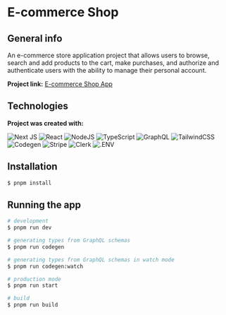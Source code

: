 # E-commerce Shop

## General info

An e-commerce store application project that allows users to browse, search and add products to the cart, make purchases, and authorize and authenticate users with the ability to manage their personal account.

**Project link:** [E-commerce Shop App](https://next-ecommerce-shop.vercel.app/)

## Technologies

**Project was created with:**

![Next JS](https://img.shields.io/badge/Next-black?style=for-the-badge&logo=next.js&logoColor=white) ![React](https://img.shields.io/badge/react-%2320232a.svg?style=for-the-badge&logo=react&logoColor=%2361DAFB)  ![NodeJS](https://img.shields.io/badge/node.js-6DA55F?style=for-the-badge&logo=node.js&logoColor=white) ![TypeScript](https://img.shields.io/badge/typescript-%23007ACC.svg?style=for-the-badge&logo=typescript&logoColor=white)  ![GraphQL](https://img.shields.io/badge/-GraphQL-E10098?style=for-the-badge&logo=graphql&logoColor=white) ![TailwindCSS](https://img.shields.io/badge/tailwindcss-%2338B2AC.svg?style=for-the-badge&logo=tailwind-css&logoColor=white) ![Codegen](https://img.shields.io/badge/CODEGEN-100000?style=for-the-badge&logo=Codegen&logoColor=white&labelColor=000000&color=E10098) ![Stripe](https://img.shields.io/badge/Stripe-100000?style=for-the-badge&logo=Stripe&logoColor=white&labelColor=008CDD&color=008CDD) ![Clerk](https://img.shields.io/badge/Clerk-100000?style=for-the-badge&logo=Clerk&logoColor=white&labelColor=7B3BFD&color=7B3BFD) ![.ENV](https://img.shields.io/badge/.ENV-100000?style=for-the-badge&logo=.ENV&logoColor=000000&labelColor=ECD53F&color=ECD53F)


## Installation

```bash
$ pnpm install
```

## Running the app

```bash
# development
$ pnpm run dev

# generating types from GraphQL schemas
$ pnpm run codegen

# generating types from GraphQL schemas in watch mode
$ pnpm run codegen:watch

# production mode
$ pnpm run start

# build
$ pnpm run build
```
